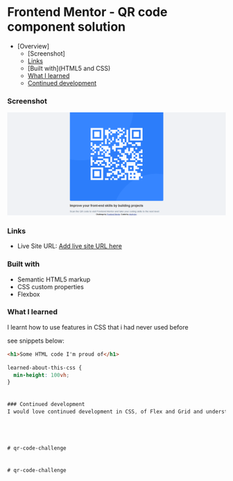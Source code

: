 # Frontend Mentor - QR code component solution

- [Overview]
  - [Screenshot]
  - [Links](#links)
  - [Built with](HTML5 and CSS)
  - [What I learned](#what-i-learned)
  - [Continued development](#continued-development)


### Screenshot

![Design preview screenshot for my qr-code challenge](./images/qr-code_screenshot.png)

### Links

- Live Site URL: [Add live site URL here](https://ehallyday.github.io/qr-code-challenge/)

### Built with

- Semantic HTML5 markup
- CSS custom properties
- Flexbox



### What I learned
I learnt how to use features in CSS that i had never used before

 see snippets below:

```html
<h1>Some HTML code I'm proud of</h1>
```
```css
learned-about-this-css {
  min-height: 100vh;
}


### Continued development
I would love continued development in CSS, of Flex and Grid and understanding deeper Media Querries.




#   q r - c o d e - c h a l l e n g e 
 
 
#   q r - c o d e - c h a l l e n g e 
 
 